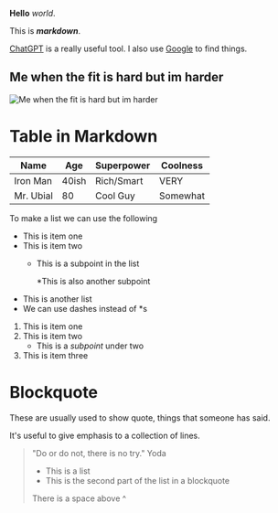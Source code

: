 **Hello** _world_.

This is **_markdown_**.

[ChatGPT](https://chat.openai.com) is a really useful tool. I also use [Google](https://www.google.com) to find things.

## Me when the fit is hard but im **harder** 

![Me when the fit is hard but im harder](https://netstorage-legit.akamaized.net/images/135d63472efd5e68.jpg?imwidth=720)

# Table in Markdown

Name      | Age         |  Superpower |  Coolness
---       | ---         | ---         | --- 
Iron Man  | 40ish       | Rich/Smart  | VERY
Mr. Ubial | 80          | Cool Guy    | Somewhat

To make a list we can use the following

* This is item one
* This is item two 
    * This is a subpoint in the list
        
        *This is also another subpoint

- This is another list
- We can use dashes instead of *s

1. This is item one
2. This is item two
    - This is a _subpoint_ under two
4. This is item three

# Blockquote

These are usually used to show quote, things that someone has said.

It's useful to give emphasis to a collection of lines.

> "Do or do not, there is no try."
> Yoda
> * This is a list
> * This is the second part of the list in a blockquote
>
> There is a space above ^